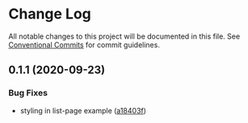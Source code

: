 # Change Log

All notable changes to this project will be documented in this file.
See [Conventional Commits](https://conventionalcommits.org) for commit guidelines.

## 0.1.1 (2020-09-23)


### Bug Fixes

* styling in list-page example ([a18403f](https://github.com/Jepria/jfront-ui/commit/a18403f091c1150ba3326816f9f08fbfc1931183))
